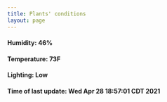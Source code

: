 ```yaml
---
title: Plants' conditions
layout: page
---
```



#### Humidity: 46%
#### Temperature: 73F
#### Lighting: Low
#### Time of last update: Wed Apr 28 18:57:01 CDT 2021

